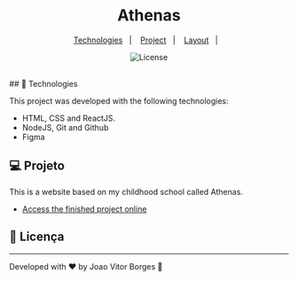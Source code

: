 <h1 align="center"> Athenas </h1>

<p align="center">
  <a href="#-tecnologias">Technologies</a>&nbsp;&nbsp;&nbsp;|&nbsp;&nbsp;&nbsp;
  <a href="#-projeto">Project</a>&nbsp;&nbsp;&nbsp;|&nbsp;&nbsp;&nbsp;
  <a href="#-layout">Layout</a>&nbsp;&nbsp;&nbsp;|&nbsp;&nbsp;&nbsp;
</p>

<p align="center">
  <img alt="License" src="https://img.shields.io/static/v1?label=license&message=MIT&color=49AA26&labelColor=000000">
</p>

<br>
## 🚀 Technologies

This project was developed with the following technologies:

- HTML, CSS and ReactJS.
- NodeJS, Git and Github
- Figma

## 💻 Projeto

This is a website based on my childhood school called Athenas.

- [Access the finished project online](https://joao-vitorb.github.io/athenas)

## :memo: Licença

---

Developed with ♥ by Joao Vitor Borges :wave: